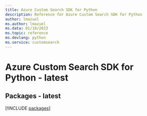 ```yaml
---
title: Azure Custom Search SDK for Python
description: Reference for Azure Custom Search SDK for Python
author: lmazuel
ms.author: lmazuel
ms.data: 01/18/2023
ms.topic: reference
ms.devlang: python
ms.service: customsearch
---
```

# Azure Custom Search SDK for Python - latest
## Packages - latest
[!INCLUDE [packages](custom-search-index.md)]